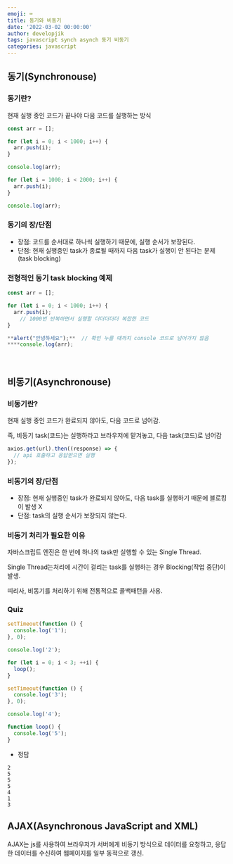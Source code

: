 ```yaml
---
emoji: ⌨
title: 동기와 비동기
date: '2022-03-02 00:00:00'
author: developjik
tags: javascript synch asynch 동기 비동기
categories: javascript
---
```


## 동기(Synchronouse)

### 동기란?

현재 실행 중인 코드가 끝나야 다음 코드를 실행하는 방식

```jsx
const arr = [];

for (let i = 0; i < 1000; i++) {
  arr.push(i);
}

console.log(arr);

for (let i = 1000; i < 2000; i++) {
  arr.push(i);
}

console.log(arr);
```

### 동기의 장/단점

- 장점: 코드를 순서대로 하나씩 실행하기 때문에, 실행 순서가 보장된다.
- 단점: 현재 실행중인 task가 종료될 때까지 다음 task가 실행이 안 된다는 문제 (task blocking)

### 전형적인 동기 task blocking 예제

```jsx
const arr = [];

for (let i = 0; i < 1000; i++) {
  arr.push(i);
	// 1000번 반복하면서 실행할 더더더더더 복잡한 코드
}

**alert("안녕하세요");**  // 확인 누를 때까지 console 코드로 넘어가지 않음
****console.log(arr);
```

<br/>

## 비동기(Asynchronouse)

### 비동기란?

현재 실행 중인 코드가 완료되지 않아도, 다음 코드로 넘어감.

즉, 비동기 task(코드)는 실행하라고 브라우저에 맡겨놓고, 다음 task(코드)로 넘어감

```jsx
axios.get(url).then((response) => {
  // api 호출하고 응답받으면 실행
});
```

### 비동기의 장/단점

- 장점: 현재 실행중인 task가 완료되지 않아도, 다음 task를 실행하기 때문에 블로킹이 발생 X
- 단점: task의 실행 순서가 보장되지 않는다.

### 비동기 처리가 필요한 이유

자바스크립트 엔진은 한 번에 하나의 task만 실행할 수 있는 Single Thread.

Single Thread는처리에 시간이 걸리는 task를 실행하는 경우 Blocking(작업 중단)이 발생.

띠리사, 비동기를 처리하기 위해 전통적으로 콜백패턴을 사용.

### Quiz

```jsx
setTimeout(function () {
  console.log('1');
}, 0);

console.log('2');

for (let i = 0; i < 3; ++i) {
  loop();
}

setTimeout(function () {
  console.log('3');
}, 0);

console.log('4');

function loop() {
  console.log('5');
}
```

- 정답

```plainText
2
5
5
5
4
1
3
```

## AJAX(Asynchronous JavaScript and XML)

AJAX는 js를 사용하여 브라우저가 서버에게 비동기 방식으로 데이터를 요청하고,
응답한 데이터를 수신하여 웹페이지를 일부 동적으로 갱신.

```toc

```
